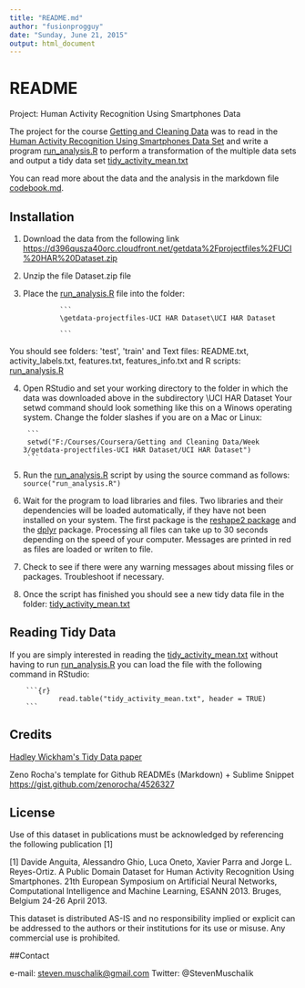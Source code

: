 ```yaml
---
title: "README.md"
author: "fusionprogguy"
date: "Sunday, June 21, 2015"
output: html_document
---
```


# README

Project: Human Activity Recognition Using Smartphones Data

The project for the course [Getting and Cleaning Data](https://www.coursera.org/course/getdata) was to read in the [Human Activity Recognition Using Smartphones Data Set](http://archive.ics.uci.edu/ml/datasets/Human+Activity+Recognition+Using+Smartphones) and write a program [run_analysis.R](run_analysis.R) to perform a transformation of the multiple data sets and output a tidy data set [tidy_activity_mean.txt](tidy_activity_mean.txt)

You can read more about the data and the analysis in the markdown file [codebook.md](codebook.md).

## Installation

1. Download the data from the following link
https://d396qusza40orc.cloudfront.net/getdata%2Fprojectfiles%2FUCI%20HAR%20Dataset.zip 

2. Unzip the file Dataset.zip file

3. Place the [run_analysis.R](run_analysis.R) file into the folder:

                ```
                \getdata-projectfiles-UCI HAR Dataset\UCI HAR Dataset
                
                ```
You should see folders: 'test', 'train' and 
Text files: README.txt, activity_labels.txt, features.txt, features_info.txt and
R scripts: [run_analysis.R](run_analysis.R)

4. Open RStudio and set your working directory to the folder in which the data was downloaded above in the subdirectory \UCI HAR Dataset
Your setwd command should look something like this on a Winows operating system. Change the folder slashes if you are on a Mac or Linux:

        ```
        setwd("F:/Courses/Coursera/Getting and Cleaning Data/Week 3/getdata-projectfiles-UCI HAR Dataset/UCI HAR Dataset")
        ```

5. Run the [run_analysis.R](run_analysis.R) script by using the source command as follows:
        ```
        source("run_analysis.R")
        ```

6. Wait for the program to load libraries and files. Two libraries and their dependencies will be loaded automatically, if they have not been installed on your system. The first package is the [reshape2 package](http://cran.r-project.org/web/packages/reshape2/index.html) and the [dplyr](http://cran.r-project.org/web/packages/dplyr) package.
Processing all files can take up to 30 seconds depending on the speed of your computer. Messages are printed in red as files are loaded or writen to file.

7. Check to see if there were any warning messages about missing files or packages. Troubleshoot if necessary.

8. Once the script has finished you should see a new tidy data file in the folder:
[tidy_activity_mean.txt](tidy_activity_mean.txt)

## Reading Tidy Data
If you are simply interested in reading the [tidy_activity_mean.txt](tidy_activity_mean.txt) without having to run [run_analysis.R](run_analysis.R) you can load the file with the following command in RStudio:

        ```{r}
                read.table("tidy_activity_mean.txt", header = TRUE)
        ```

## Credits

[Hadley Wickham's Tidy Data paper](http://vita.had.co.nz/papers/tidy-data.pdf)

Zeno Rocha's template for Github READMEs (Markdown) + Sublime Snippet
https://gist.github.com/zenorocha/4526327

## License

Use of this dataset in publications must be acknowledged by referencing the following publication [1] 

[1] Davide Anguita, Alessandro Ghio, Luca Oneto, Xavier Parra and Jorge L. Reyes-Ortiz. A Public Domain Dataset for Human Activity Recognition Using Smartphones. 21th European Symposium on Artificial Neural Networks, Computational Intelligence and Machine Learning, ESANN 2013. Bruges, Belgium 24-26 April 2013. 

This dataset is distributed AS-IS and no responsibility implied or explicit can be addressed to the authors or their institutions for its use or misuse. Any commercial use is prohibited.

##Contact

e-mail: steven.muschalik@gmail.com
Twitter: @StevenMuschalik